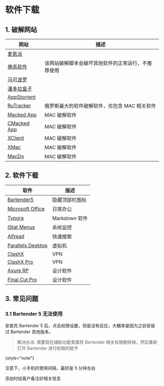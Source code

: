 # 软件下载

<show-structure depth="3"/>

## 1. 破解网站

| 网站                                    | 描述                        |
|---------------------------------------|---------------------------|
| [麦氪派](https://www.waitsun.com)        |                           |
| [佛系软件](https://foxirj.com)            | 该网站破解脚本会破坏其他软件的正常运行，不推荐使用 |
| [马可波罗](https://www.macbl.com)         |                           |
| [潘多拉盒子](https://www.inpandora.com)    |                           |
| [AppStorrent](https://appstorrent.ru) |                           |
| [RuTracker](https://rutracker.net)    | 俄罗斯最大的软件破解软件，也包含 MAC 相关软件 |
| [Macked App](https://macked.app)      | MAC 破解软件                  |
| [CMacked App](https://cmacked.com)    | MAC 破解软件                  |
| [XClient](https://xclient.info)       | MAC 破解软件                  |
| [XMac](https://xmac.app)              | MAC 破解软件                  |
| [MacDo](https://macdo.dn)             | MAC 破解软件                  |


## 2. 软件下载

| 软件                                                                                     | 描述          |
|----------------------------------------------------------------------------------------|-------------|
| [Bartender5](https://www.macbl.com/app/system/bartender)                               | 隐藏顶部栏图标     |
| [Microsoft Office](https://www.macbl.com/app/business/microsoft-office-for-mac)        | 日常办公        |
| [Typora](https://static.macbl.com/app/utilities/typora)                                | Markdown 软件 |
| [IStat Menus](https://www.macbl.com/app/system/istat-menus)                            | 系统监控        |
| [Alfread](https://www.macbl.com/app/system/alfred)                                     | 快速搜索        | 
| [Parallels Desktop](https://rutracker.net/forum/viewtopic.php?t=6433734)               | 虚拟机         | 
| [ClashX](https://github.com/clashdownload/ClashX/releases/download/1.118.0/ClashX.dmg) | VPN         | 
| [ClashX Pro](https://dl.clashxpro.org/releases/latest/ClashXPro.dmg)                   | VPN         | 
| [Axure RP](https://xclient.info/s/axure-rp.html)                                       | 设计软件        | 
| [Final Cut Pro](https://www.macdo.cn/25200.html)                                       | 设计软件        | 


## 3. 常见问题

### 3.1 Bartender 5 无法使用

安装完 Bartender 5 后，点击权限设置，但是没有反应，大概率是因为之前安装过 Bartender 其他版本。

> 解决办法: 需要现在辅助功能里面将 Bartender 相关权限删除掉，然后重新打开 Bartender 进行权限的赋予
> 
{style="note"}


注意下，小手机的使用间隔，最好是 5 分钟左右

添加时给客户备注好相关信息





